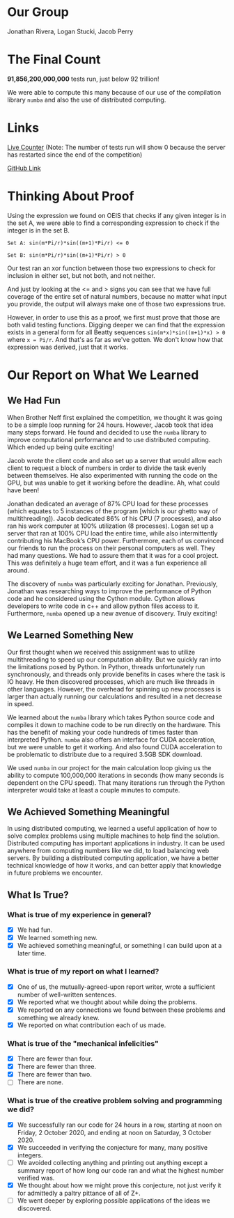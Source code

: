 # Our Group

Jonathan Rivera, Logan Stucki, Jacob Perry

# The Final Count

**91,856,200,000,000** tests run, just below 92 trillion! 

We were able to compute this many because of our use of the compilation library `numba` and also the use of distributed computing.

# Links

[Live Counter](https://discrete-math-2-ponder-prove-3.herokuapp.com/)
(Note: The number of tests run will show 0 because the server has restarted since the end of the competition)

[GitHub Link](https://github.com/per18020/DMIIPonderAndProve03)

# Thinking About Proof

Using the expression we found on OEIS that checks if any given integer is in the set A, we were able to find a corresponding expression to check if the integer is in the set B. 

`Set A: sin(m*Pi/r)*sin((m+1)*Pi/r) <= 0`

`Set B: sin(m*Pi/r)*sin((m+1)*Pi/r) > 0`

Our test ran an xor function between those two expressions to check for inclusion in either set, but not both, and not neither.

And just by looking at the <= and > signs you can see that we have full coverage of the entire set of natural numbers, because no matter what input you provide, the output will always make one of those two expressions true.

However, in order to use this as a proof, we first must prove that those are both valid testing functions. Digging deeper we can find that the expression exists in a general form for all Beatty sequences `sin(m*x)*sin((m+1)*x) > 0` where `x = Pi/r`. And that's as far as we've gotten. We don't know how that expression was derived, just that it works.

# Our Report on What We Learned

## We Had Fun

When Brother Neff first explained the competition, we thought it was going to be a simple loop running for 24 hours. However, Jacob took that idea many steps forward. He found and decided to use the `numba` library to improve computational performance and to use distributed computing. Which ended up being quite exciting!

Jacob wrote the client code and also set up a server that would allow each client to request a block of numbers in order to divide the task evenly between themselves. He also experimented with running the code on the GPU, but was unable to get it working before the deadline. Ah, what could have been!

Jonathan dedicated an average of 87% CPU load for these processes (which equates to 5 instances of the program [which is our ghetto way of multithreading]). Jacob dedicated 86% of his CPU (7 processes), and also ran his work computer at 100% utilization (8 processes). Logan set up a server that ran at 100% CPU load the entire time, while also intermittently contributing his MacBook’s CPU power. Furthermore, each of us convinced our friends to run the process on their personal computers as well. They had many questions. We had to assure them that it was for a cool project. This was definitely a huge team effort, and it was a fun experience all around.

The discovery of `numba` was particularly exciting for Jonathan. Previously, Jonathan was researching ways to improve the performance of Python code and he considered using the Cython module. Cython allows developers to write code in c++ and allow python files access to it. Furthermore, `numba` opened up a new avenue of discovery. Truly exciting!


## We Learned Something New

Our first thought when we received this assignment was to utilize multithreading to speed up our computation ability. But we quickly ran into the limitations posed by Python. In Python, threads unfortunately run synchronously, and threads only provide benefits in cases where the task is IO heavy. He then discovered processes, which are much like threads in other languages. However, the overhead for spinning up new processes is larger than actually running our calculations and resulted in a net decrease in speed.

We learned about the `numba` library which takes Python source code and compiles it down to machine code to be run directly on the hardware. This has the benefit of making your code hundreds of times faster than interpreted Python. `numba` also offers an interface for CUDA acceleration, but we were unable to get it working. And also found CUDA acceleration to be problematic to distribute due to a required 3.5GB SDK download.

We used `numba` in our project for the main calculation loop giving us the ability to compute 100,000,000 iterations in seconds (how many seconds is dependent on the CPU speed). That many iterations run through the Python interpreter would take at least a couple minutes to compute.

## We Achieved Something Meaningful

In using distributed computing, we learned a useful application of how to solve complex problems using multiple machines to help find the solution. Distributed computing has important applications in industry. It can be used anywhere from computing numbers like we did, to load balancing web servers. By building a distributed computing application, we have a better technical knowledge of how it works, and can better apply that knowledge in future problems we encounter.

## What Is True?
### What is true of my experience in general?
 - [x] We had fun.
 - [x] We learned something new.
 - [x] We achieved something meaningful, or something I can build upon at a later time.
### What is true of my report on what I learned?
 - [x] One of us, the mutually-agreed-upon report writer, wrote a sufficient number of well-written sentences.
 - [x] We reported what we thought about while doing the problems.
 - [x] We reported on any connections we found between these problems and something we
already knew.
 - [x] We reported on what contribution each of us made.
### What is true of the "mechanical infelicities"
 - [x] There are fewer than four.
 - [x] There are fewer than three.
 - [x] There are fewer than two.
 - [ ] There are none.
### What is true of the creative problem solving and programming we did?
 - [x] We successfully ran our code for 24 hours in a row, starting at noon on Friday, 2
October 2020, and ending at noon on Saturday, 3 October 2020.
 - [x] We succeeded in verifying the conjecture for many, many positive integers.
 - [ ] We avoided collecting anything and printing out anything except a summary report
of how long our code ran and what the highest number verified was.
 - [x] We thought about how we might prove this conjecture, not just verify it for admittedly
a paltry pittance of all of Z+.
 - [ ] We went deeper by exploring possible applications of the ideas we discovered.